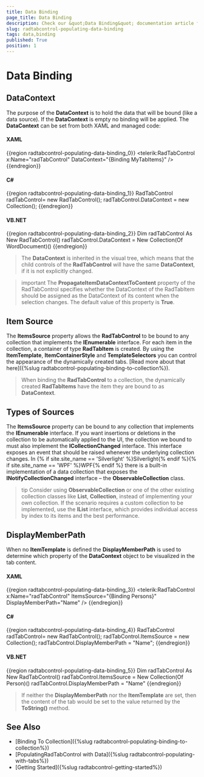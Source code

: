 ```yaml
---
title: Data Binding
page_title: Data Binding
description: Check our &quot;Data Binding&quot; documentation article for the RadTabControl {{ site.framework_name }} control.
slug: radtabcontrol-populating-data-binding
tags: data,binding
published: True
position: 1
---
```


# Data Binding

## DataContext

The purpose of the __DataContext__ is to hold the data that will be bound (like a data source). If the __DataContext__ is empty no binding will be applied. The __DataContext__ can be set from both XAML and managed code:
				

#### __XAML__

{{region radtabcontrol-populating-data-binding_0}}
	<telerik:RadTabControl x:Name="radTabControl" DataContext="{Binding MyTabItems}" />
{{endregion}}

#### __C#__  
{{region radtabcontrol-populating-data-binding_1}}
	RadTabControl radTabControl= new RadTabControl();
	radTabControl.DataContext = new Collection<WordDocument>();
{{endregion}}

#### __VB.NET__  	
{{region radtabcontrol-populating-data-binding_2}}
	Dim radTabControl As New RadTabControl()
	radTabControl.DataContext = New Collection(Of WordDocument)()
{{endregion}}

>The __DataContext__ is inherited in the visual tree, which means that the child controls of the __RadTabControl__ will have the same __DataContext__, if it is not explicitly changed.

>important The __PropagateItemDataContextToContent__ property of the RadTabControl specifies whether the DataContext of the RadTabItem should be assigned as the DataContext of its content when the selection changes. The default value of this property is __True__.

## Item Source

The __ItemsSource__ property allows the __RadTabControl__ to be bound to any collection that implements the __IEnumerable__ interface. For each item in the collection, a container of type __RadTabItem__ is created. By using the __ItemTemplate__, __ItemContainerStyle__ and __TemplateSelectors__ you can control the appearance of the dynamically created tabs. [Read more about that here]({%slug radtabcontrol-populating-binding-to-collection%}).
				
>When binding the __RadTabControl__ to a collection, the dynamically created __RadTabItems__ have the item they are bound to as __DataContext__.

## Types of Sources

The __ItemsSource__ property can be bound to any collection that implements the __IEnumerable__ interface. If you want insertions or deletions in the collection to be automatically applied to the UI, the collection we bound to must also implement the __ICollectionChanged__ interface. This interface exposes an event that should be raised whenever the underlying collection changes. In {% if site.site_name == 'Silverlight' %}Silverlight{% endif %}{% if site.site_name == 'WPF' %}WPF{% endif %} there is a built-in implementation of a data collection that exposes the __INotifyCollectionChanged__ interface – the __ObservableCollection<T>__ class.

>tip Consider using __ObservableCollection<T>__ or one of the other existing collection classes like __List<T>__, __Collection<T>__, instead of implementing your own collection. If the scenario requires a custom collection to be implemented, use the __IList__ interface, which provides individual access by index to its items and the best performance.

## DisplayMemberPath

When no __ItemTemplate__ is defined the __DisplayMemberPath__ is used to determine which property of the __DataContext__ object to be visualized in the tab content.

#### __XAML__
{{region radtabcontrol-populating-data-binding_3}}
	<telerik:RadTabControl x:Name="radTabControl" ItemsSource="{Binding Persons}" DisplayMemberPath="Name" />
{{endregion}}

#### __C#__
{{region radtabcontrol-populating-data-binding_4}}
	RadTabControl radTabControl= new RadTabControl();
	radTabControl.ItemsSource = new Collection<Person>();
	radTabControl.DisplayMemberPath = "Name";
{{endregion}}

#### __VB.NET__  
{{region radtabcontrol-populating-data-binding_5}}
	Dim radTabControl As New RadTabControl()
	radTabControl.ItemsSource = New Collection(Of Person)()
	radTabControl.DisplayMemberPath = "Name"
{{endregion}}

>If neither the __DisplayMemberPath__ nor the __ItemTemplate__ are set, then the content of the tab would be set to the value returned by the __ToString()__ method.

## See Also  
 * [Binding To Collection]({%slug radtabcontrol-populating-binding-to-collection%})
 * [PopulatingRadTabControl with Data]({%slug radtabcontrol-populating-with-tabs%})
 * [Getting Started]({%slug radtabcontrol-getting-started%})
